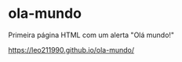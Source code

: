 # ola-mundo
Primeira página HTML com um alerta "Olá mundo!"

https://leo211990.github.io/ola-mundo/
